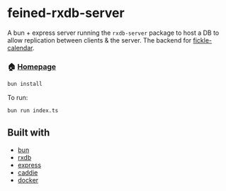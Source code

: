 # feined-rxdb-server

A bun + express server running the `rxdb-server` package to host a DB to allow replication between clients & the server. The backend for [fickle-calendar](https://github.com/snimmagadda1/fickle-cal).

### 🏠 [Homepage](https://todo.s11a.com/)

```bash
bun install
```

To run:

```bash
bun run index.ts
```

## Built with
- [bun](https://github.com/oven-sh/bun)
- [rxdb](https://github.com/pubkey/rxdb)
- [express](https://github.com/expressjs/express)
- [caddie](https://github.com/caddyserver/caddy)
- [docker](https://www.docker.com)
